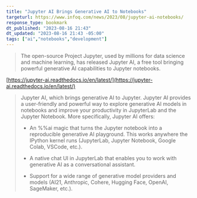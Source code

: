```yaml
---
title: "Jupyter AI Brings Generative AI to Notebooks"
targeturl: https://www.infoq.com/news/2023/08/jupyter-ai-notebooks/ 
response_type: bookmark
dt_published: "2023-08-16 21:43"
dt_updated: "2023-08-16 21:43 -05:00"
tags: ["ai","notebooks","development"]
---
```


> The open-source Project Jupyter, used by millions for data science and machine learning, has released Jupyter AI, a free tool bringing powerful generative AI capabilities to Jupyter notebooks.

[https://jupyter-ai.readthedocs.io/en/latest/](https://jupyter-ai.readthedocs.io/en/latest/)

> Jupyter AI, which brings generative AI to Jupyter. Jupyter AI provides a user-friendly and powerful way to explore generative AI models in notebooks and improve your productivity in JupyterLab and the Jupyter Notebook. More specifically, Jupyter AI offers:
> 
> - An %%ai magic that turns the Jupyter notebook into a reproducible generative AI playground. This works anywhere the IPython kernel runs (JupyterLab, Jupyter Notebook, Google Colab, VSCode, etc.).
> 
> - A native chat UI in JupyterLab that enables you to work with generative AI as a conversational assistant.
>
> - Support for a wide range of generative model providers and models (AI21, Anthropic, Cohere, Hugging Face, OpenAI, SageMaker, etc.).